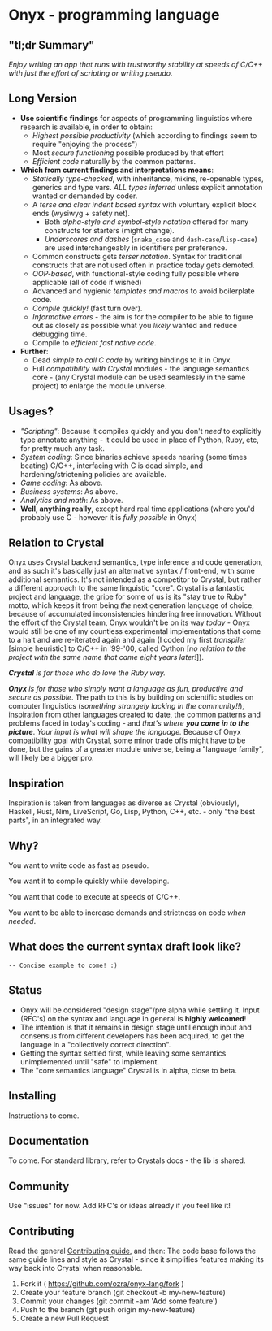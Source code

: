 Onyx - programming language
=======

## "tl;dr Summary" ##
_Enjoy writing an app that runs with trustworthy stability at speeds of C/C++
with just the effort of scripting or writing pseudo._

## Long Version ##
* **Use scientific findings** for aspects of programming linguistics where research is available, in order to obtain:
    - _Highest possible productivity_ (which according to findings seem to require "enjoying the process")
    - Most _secure functioning_ possible produced by that effort
    - _Efficient code_ naturally by the common patterns.
* **Which from current findings and interpretations means**:
    - _Statically type-checked_, with inheritance, mixins, re-openable types, generics and type vars. _ALL types inferred_ unless explicit annotation wanted or demanded by coder.
    - A _terse and clear indent based syntax_ with voluntary explicit block ends (wysiwyg + safety net).
        - Both _alpha-style and symbol-style notation_ offered for many constructs for starters (might change).
        - _Underscores and dashes_ (`snake_case` and `dash-case`/`lisp-case`) are used interchangeably in identifiers per preference.
    - Common constructs gets _terser notation_. Syntax for traditional constructs that are not used often in practice today gets demoted.
    - _OOP-based_, with functional-style coding fully possible where applicable (all of code if wished)
    - Advanced and hygienic _templates and macros_ to avoid boilerplate code.
    - _Compile quickly!_ (fast turn over).
    - _Informative errors_ - the aim is for the compiler to be able to figure out as closely as possible what you _likely_ wanted and reduce debugging time.
    - Compile to _efficient fast native code_.
* **Further**:
    - Dead _simple to call C code_ by writing bindings to it in Onyx.
    - Full _compatibility with Crystal_ modules - the language semantics core - (any Crystal module can be used seamlessly in the same project) to enlarge the module universe.

## Usages? ##
* _"Scripting"_: Because it compiles quickly and you don't _need_ to explicitly type annotate anything - it could be used in place of Python, Ruby, etc, for pretty much any task.
* _System coding_: Since binaries achieve speeds nearing (some times beating) C/C++, interfacing with C is dead simple, and hardening/strictening policies are available.
* _Game coding_: As above.
* _Business systems_: As above.
* _Analytics and math_: As above.
* **Well, anything really**, except hard real time applications (where you'd probably use C - however it is _fully possible_ in Onyx)

## Relation to Crystal ##
Onyx uses Crystal backend semantics, type inference and code generation, and as
such it's basically just an alternative syntax / front-end, with some additional
semantics.
It's not intended as a competitor to Crystal, but rather a different approach to
the same linguistic "core". Crystal is a fantastic project and language, the
gripe for some of us is its "stay true to Ruby" motto, which keeps it from being
_the_ next generation language of choice, because of accumulated inconsistencies
hindering free innovation.
Without the effort of the Crystal team, Onyx wouldn't be on its way _today_ - 
Onyx would still be one of my countless experimental implementations that come 
to a halt and are re-iterated again and again (I coded my first _transpiler_ 
[simple heuristic] to C/C++ in '99-'00, called Cython [_no relation to the project with the same name that
came eight years later!_]).

_**Crystal** is for those who do love the Ruby way._

_**Onyx** is for those who simply want a language as fun, productive and secure as
possible_. The path to this is by building on scientific studies on computer
linguistics (_something strangely lacking in the community!!_), inspiration from
other languages created to date, the common patterns and problems faced in
today's coding - and _that's where **you come in to the picture**_. _Your input is
what will shape the language._
Because of Onyx compatibility goal with Crystal, some minor trade offs might 
have to be done, but the gains of a greater module universe, being a 
"language family", will likely be a bigger pro.

## Inspiration ##
Inspiration is taken from languages as diverse as Crystal (obviously), Haskell,
Rust, Nim, LiveScript, Go, Lisp, Python, C++, etc. - only "the best parts",
in an integrated way.

Why?
----

You want to write code as fast as pseudo.

You want it to compile quickly while developing.

You want that code to execute at speeds of C/C++.

You want to be able to increase demands and strictness on code _when needed_.


What does the current syntax draft look like?
--------------------------------------

```
-- Concise example to come! :)
```

Status
------

* Onyx will be considered "design stage"/pre alpha while settling it. Input (RFC's) on the syntax and language in general is **highly welcomed**!
* The intention is that it remains in design stage until enough input and consensus
 from different developers has been acquired, to get the language in a "collectively correct
 direction".
* Getting the syntax settled first, while leaving some semantics unimplemented
  until "safe" to implement.
* The "core semantics language" Crystal is in alpha, close to beta.

Installing
----------

Instructions to come.

Documentation
----------

To come. For standard library, refer to Crystals docs - the lib is shared.

Community
---------

Use "issues" for now. Add RFC's or ideas already if you feel like it!

Contributing
---------

Read the general [Contributing guide](https://github.com/ozra/onyx-lang/blob/master/Contributing.md), and then:
The code base follows the same guide lines and style as Crystal - since it
simplifies features making its way back into Crystal when reasonable.

1. Fork it ( https://github.com/ozra/onyx-lang/fork )
2. Create your feature branch (git checkout -b my-new-feature)
3. Commit your changes (git commit -am 'Add some feature')
4. Push to the branch (git push origin my-new-feature)
5. Create a new Pull Request
